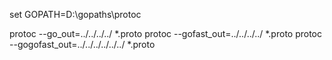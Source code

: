 set GOPATH=D:\gopaths\protoc

protoc --go_out=../../../../ *.proto
protoc --gofast_out=../../../../ *.proto
protoc --gogofast_out=../../../../../../ *.proto